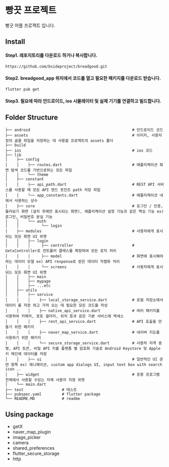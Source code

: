 # 빵끗 프로젝트

빵긋 어플 프로젝트 입니다.

## Install

#### Step1. 레포지토리를 다운로드 하거나 복사합니다.

```
https://github.com/bsideproject/breadgood.git
```

#### Step2. breadgood_app 위치에서 코드를 열고 필요한 패키지를 다운로드 받습니다.
```flutter
flutter pub get
```

#### Step3. 필요에 따라 안드로이드, ios 시뮬레이터 및 실제 기기를 연결하고 빌드합니다.

## Folder Structure


    ├── android                                             # 안드로이드 코드
    ├── assets                                              # 이미지, 사용자 정의 글꼴 파일을 저장하는 데 사용할 프로젝트의 assets 폴더
    ├── build                 
    ├── ios                                                 # ios 코드
    ├── lib                   
    │    ├── config            
    │    │    ├── routes.dart                               # 애플리케이션 화면 탐색 코드를 기반으로하는 모든 파일
    │    │    └── theme
    │    ├── constant               
    │    │    ├── api_path.dart                             # REST API 서비스를 사용할 때 모든 API 엔드 포인트 path 저장 파일
    │    │    └── app_constants.dart                        # 애플리케이션 내에서 사용하는 상수 
    │    ├── core                                           # 로그인 / 인증, 둘러보기 화면 (설치 후에만 표시되는 화면), 애플리케이션 설정 기능과 같은 핵심 기능 ex) 로그인, 비밀번호 분실 기능
    │    │    └── auth                                      
    │    │          └── login
    │    ├── modules                                        # 사용자에게 표시되는 모든 화면 UI 위젯
    │    │    ├── login 
    │    │    │     ├── controller                          # GetxController로 컨트롤러 클래스를 확장하여 모든 로직 처리
    │    │    │     ├── model                               # 화면에 표시해야하는 데이터 모델 ex) API response로 받은 데이터 직렬화 처리
    │    │    │     └── screens                             # 사용자에게 표시되는 모든 화면 UI 위젯
    │    │    ├── main  
    │    │    ├── mypage
    │    │    ├── ...etc
    │    ├── utils  
    │    │    ├── service
    │    │    │    ├── local_storage_service.dart           # 로컬 저장소에서 데이터 를 저장 하고 가져 오는 데 필요한 모든 코드를 작성
    │    │    │    ├── native_api_service.dart              # 여러 패키지를 사용하여 카메라, 포토 갤러리, 위치 등과 같은 기본 서비스에 액세스
    │    │    │    ├── rest_api_service.dart                # API 호출을 만들기 위한 패키지
    │    │    │    ├── naver_map_service.dart               # 네이버 지도를 사용하기 위한 패키지
    │    │    │    └── secure_storage_service.dart          # 사용자 자격 증명, API 토큰, 비밀 API 키를 플랫폼 별 암호화 기술로 Android Keystore 및 Apple 키 체인에 데이터를 저장
    │    │    ├── ui                                        # 일반적인 UI 관련 항목 ex) 애니메이션, custom app dialogs UI, input text box with search icon ..
    │    ├── widget                                         # 응용 프로그램 전체에서 사용할 수있는 자체 사용자 지정 위젯
    │    └── main.dart
    ├── test                 # 테스트     
    ├── pubspec.yaml         # flutter package
    └── README.MD            # readme


## Using package

- getX
- naver_map_plugin
- image_picker
- camera
- shared_preferences
- flutter_secure_storage
- http
